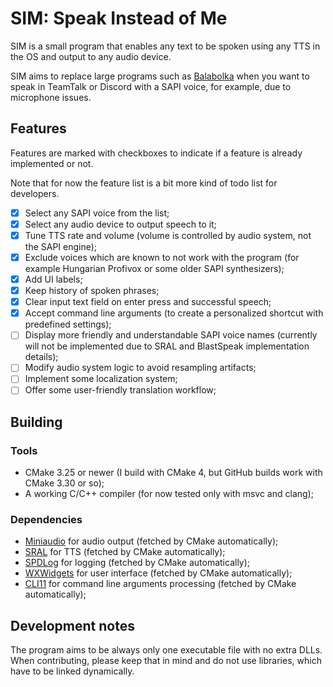 # SIM: Speak Instead of Me

SIM is a small program that enables any text to be spoken using any TTS in the OS and output to any audio device.

SIM aims to replace large programs such as [Balabolka](https://www.cross-plus-a.com/balabolka.htm) when you want to speak in TeamTalk or Discord with a SAPI voice, for example, due to microphone issues.

## Features

Features are marked with checkboxes to indicate if a feature is already implemented or not.

Note that for now the feature list is a bit more kind of todo list for developers.

- [x] Select any SAPI voice from the list;
- [x] Select any audio device to output speech to it;
- [x] Tune TTS rate and volume (volume is controlled by audio system, not the SAPI engine);
- [x] Exclude voices which are known to not work with the program (for example Hungarian Profivox or some older SAPI synthesizers);
- [x] Add UI labels;
- [x] Keep history of spoken phrases;
- [x] Clear input text field on enter press and successful speech;
- [x] Accept command line arguments (to create a personalized shortcut with predefined settings);
- [ ] Display more friendly and understandable SAPI voice names (currently will not be implemented due to SRAL and BlastSpeak implementation details);
- [ ] Modify audio system logic to avoid resampling artifacts;
- [ ] Implement some localization system;
- [ ] Offer some user-friendly translation workflow;

## Building

### Tools

- CMake 3.25 or newer (I build with CMake 4, but GitHub builds work with CMake 3.30 or so);
- A working C/C++ compiler (for now tested only with msvc and clang);

### Dependencies

- [Miniaudio](https://github.com/mackron/miniaudio) for audio output (fetched by CMake automatically);
- [SRAL](https://github.com/m1maker/sral) for TTS (fetched by CMake automatically);
- [SPDLog](https://github.com/gabime/spdlog) for logging (fetched by CMake automatically);
- [WXWidgets](https://github.com/wxWidgets/wxWidgets) for user interface (fetched by CMake automatically);
- [CLI11](https://github.com/CLIUtils/CLI11) for command line arguments processing (fetched by CMake automatically);

## Development notes

The program aims to be always only one executable file with no extra DLLs.
When contributing, please keep that in mind and do not use libraries, which have to be linked dynamically.
